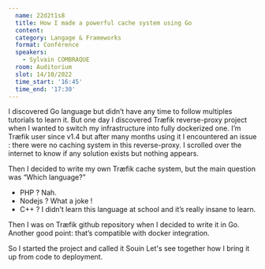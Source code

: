 ```yaml
---
  name: 22d2t1s8
  title: How I made a powerful cache system using Go
  content:
  category: Langage & Frameworks
  format: Conférence 
  speakers: 
    - Sylvain COMBRAQUE
  room: Auditorium
  slot: 14/10/2022
  time_start: '16:45'
  time_end: '17:30'
---
```

I discovered Go language but didn’t have any time to follow multiples tutorials to learn it. But one day I discovered Træfik reverse-proxy project when I wanted to switch my infrastructure into fully dockerized one. I’m Træfik user since v1.4 but after many months using it I encountered an issue : there were no caching system in this reverse-proxy. I scrolled over the internet to know if any solution exists but nothing appears.

Then I decided to write my own Træfik cache system, but the main question was “Which language?”

- PHP ? Nah.
- Nodejs ? What a joke !
- C++ ? I didn’t learn this language at school and it’s really insane to learn.

Then I was on Træfik github repository when I decided to write it in Go. Another good point: that’s compatible with docker integration.

So I started the project and called it Souin Let's see together how I bring it up from code to deployment.
